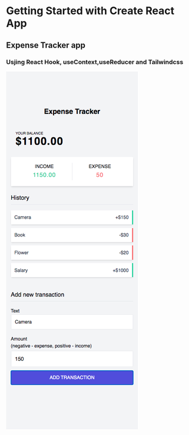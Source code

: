 # Getting Started with Create React App

## Expense Tracker app

### Usjing React Hook, useContext,useReducer and Tailwindcss

![image text](public/Screen.png 'image Title')
